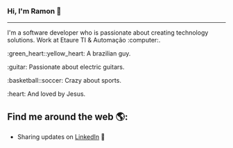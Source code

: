 ### Hi, I'm Ramon 👋
<hr>
<p>I'm a software developer who is passionate about creating technology solutions. Work at Etaure TI & Automação :computer:.</p> 
<p>:green_heart::yellow_heart: A brazilian guy.</p>
<p>:guitar: Passionate about electric guitars. </p>
<p>:basketball::soccer: Crazy about sports.</p>  
<p>:heart: And loved by Jesus.</p>

## Find me around the web 🌎:
- Sharing updates on <a href="https://www.linkedin.com/in/ramonbsales/">LinkedIn</a> 💼
<!--
**ramonborges15/ramonborges15** is a ✨ _special_ ✨ repository because its `README.md` (this file) appears on your GitHub profile.

Here are some ideas to get you started:
https://gist.github.com/rxaviers/7360908
- 🔭 I’m currently working on ...
- 🌱 I’m currently learning ...
- 👯 I’m looking to collaborate on ...
- 🤔 I’m looking for help with ...
- 💬 Ask me about ...
- 📫 How to reach me: ...
- 😄 Pronouns: ...
- ⚡ Fun fact: ...
-->
